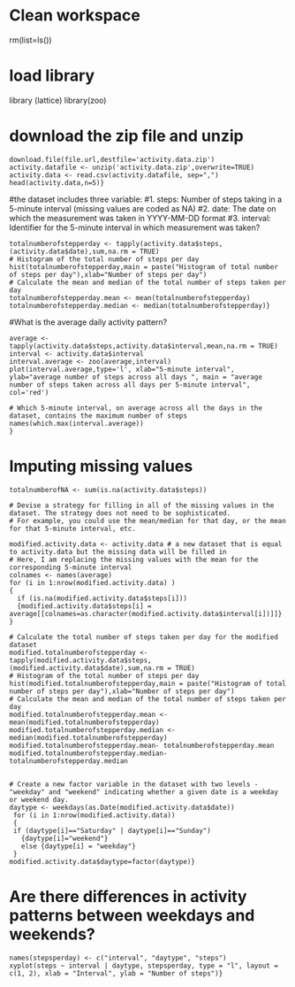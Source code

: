 # Clean workspace
rm(list=ls())
# load library 
library (lattice)
library(zoo)
# download the zip file and unzip
```{file.url<-'https://d396qusza40orc.cloudfront.net/repdata%2Fdata%2Factivity.zip'
download.file(file.url,destfile='activity.data.zip')
activity.datafile <- unzip('activity.data.zip',overwrite=TRUE)
activity.data <- read.csv(activity.datafile, sep=",")
head(activity.data,n=5)}

```

#the dataset includes three variable:
#1. steps: Number of steps taking in a 5-minute interval (missing values are coded as NA)
#2. date: The date on which the measurement was taken in YYYY-MM-DD format
#3. interval: Identifier for the 5-minute interval in which measurement was taken?


```{# Calculate the total number of steps taken per day
totalnumberofstepperday <- tapply(activity.data$steps,(activity.data$date),sum,na.rm = TRUE)
# Histogram of the total number of steps per day
hist(totalnumberofstepperday,main = paste("Histogram of total number of steps per day"),xlab="Number of steps per day")
# Calculate the mean and median of the total number of steps taken per day
totalnumberofstepperday.mean <- mean(totalnumberofstepperday)
totalnumberofstepperday.median <- median(totalnumberofstepperday)}

```


#What is the average daily activity pattern?
```{library(zoo)
average <- tapply(activity.data$steps,activity.data$interval,mean,na.rm = TRUE)
interval <- activity.data$interval
interval.average <- zoo(average,interval)
plot(interval.average,type='l', xlab="5-minute interval", ylab="average number of steps across all days ", main = "average number of steps taken across all days per 5-minute interval", col='red')

# Which 5-minute interval, on average across all the days in the dataset, contains the maximum number of steps
names(which.max(interval.average))
}

```

# Imputing missing values

```{# Calculate and report the total number of missing values in the dataset (i.e. the total number of rows with NAs)
totalnumberofNA <- sum(is.na(activity.data$steps))

# Devise a strategy for filling in all of the missing values in the dataset. The strategy does not need to be sophisticated. 
# For example, you could use the mean/median for that day, or the mean for that 5-minute interval, etc.

modified.activity.data <- activity.data # a new dataset that is equal to activity.data but the missing data will be filled in
# Here, I am replacing the missing values with the mean for the corresponding 5-minute interval
colnames <- names(average)
for (i in 1:nrow(modified.activity.data) )
{
  if (is.na(modified.activity.data$steps[i]))
  {modified.activity.data$steps[i] = average[[colnames=as.character(modified.activity.data$interval[i])]]}
}

# Calculate the total number of steps taken per day for the modified dataset
modified.totalnumberofstepperday <- tapply(modified.activity.data$steps,(modified.activity.data$date),sum,na.rm = TRUE)
# Histogram of the total number of steps per day
hist(modified.totalnumberofstepperday,main = paste("Histogram of total number of steps per day"),xlab="Number of steps per day")
# Calculate the mean and median of the total number of steps taken per day
modified.totalnumberofstepperday.mean <- mean(modified.totalnumberofstepperday)
modified.totalnumberofstepperday.median <- median(modified.totalnumberofstepperday)
modified.totalnumberofstepperday.mean- totalnumberofstepperday.mean
modified.totalnumberofstepperday.median- totalnumberofstepperday.median


# Create a new factor variable in the dataset with two levels - "weekday" and "weekend" indicating whether a given date is a weekday or weekend day.
daytype <- weekdays(as.Date(modified.activity.data$date))
 for (i in 1:nrow(modified.activity.data))
 {
 if (daytype[i]=="Saturday" | daytype[i]=="Sunday") 
   {daytype[i]="weekend"}
   else {daytype[i] = "weekday"}
 }
modified.activity.data$daytype=factor(daytype)}

```


# Are there differences in activity patterns between weekdays and weekends?

```{stepsperday <- aggregate(steps ~ interval + daytype, data = modified.activity.data, mean)
names(stepsperday) <- c("interval", "daytype", "steps")
xyplot(steps ~ interval | daytype, stepsperday, type = "l", layout = c(1, 2), xlab = "Interval", ylab = "Number of steps")}

```

